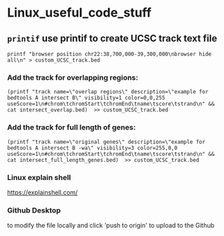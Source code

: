 # Linux_useful_code_stuff

## `printif` use printif to create UCSC track text file

```printf "browser position chr22:38,700,000-39,300,000\nbrowser hide all\n" > custom_UCSC_track.bed```


### Add the track for overlapping regions:

```(printf "track name=\"overlap regions\" description=\"example for bedtools A intersect B\" visibility=1 color=0,0,255 useScore=1\n#chrom\tchromStart\tchromEnd\tname\tscore\tstrand\n" && cat intersect_overlap.bed)  >> custom_UCSC_track.bed```


### Add the track for full length of genes:

```(printf "track name=\"original genes\" description=\"example for bedtools A intersect B -wa\" visibility=3 color=255,0,0 useScore=1\n#chrom\tchromStart\tchromEnd\tname\tscore\tstrand\n" && cat intersect_full_length_genes.bed)  >> custom_UCSC_track.bed```


### Linux explain shell

https://explainshell.com/

### Github Desktop

to modify the file locally and click 'push to origin' to upload to the Github
